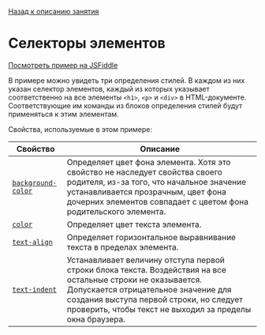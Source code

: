 [Назад к описанию занятия](https://github.com/Vladislav-Lyuminarskiy/Web-course/tree/master/05-CSS-2)

# Селекторы элементов

[Посмотреть пример на JSFiddle](https://jsfiddle.net/Vladislav_Lyuminarskiy/2LL4hwm7/)

В примере можно увидеть три определения стилей. В каждом из них указан селектор элементов, каждый из которых указывает соответственно на все элементы `<h1>`, `<p>` и `<div>` в HTML-документе. Соответствующие им команды из блоков определения стилей будут применяться к этим элементам.

Свойства, используемые в этом примере:

Свойство                                                      | Описание
--------------------------------------------------------------|--------------------------------------------------------------
[`background-color`](http://htmlbook.ru/css/background-color) | Определяет цвет фона элемента. Хотя это свойство не наследует свойства своего родителя, из-за того, что начальное значение устанавливается прозрачным, цвет фона дочерних элементов совпадает с цветом фона родительского элемента.
[`color`](http://htmlbook.ru/css/color)                       | Определяет цвет текста элемента.
[`text-align`](http://htmlbook.ru/css/text-align)             | Определяет горизонтальное выравнивание текста в пределах элемента.
[`text-indent`](http://htmlbook.ru/css/text-indent)           | Устанавливает величину отступа первой строки блока текста. Воздействия на все остальные строки не оказывается. Допускается отрицательное значение для создания выступа первой строки, но следует проверить, чтобы текст не выходил за пределы окна браузера.